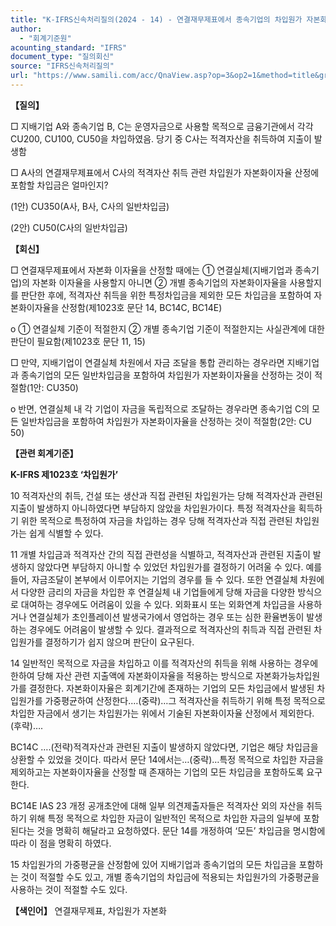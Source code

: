 ```yaml
---
title: "K-IFRS신속처리질의(2024 - 14) - 연결재무제표에서 종속기업의 차입원가 자본화 대상 차입금"
author:
  - "회계기준원"
acounting_standard: "IFRS"
document_type: "질의회신"
source: "IFRS신속처리질의"
url: "https://www.samili.com/acc/QnaView.asp?op=3&op2=1&method=title&group=2124-15;1&orgcode=3&searchword=&page=1&code=K%2DIFRS%EC%8B%A0%EC%86%8D%EC%B2%98%EB%A6%AC%EC%A7%88%EC%9D%98%2D14%3A20240927"
---
```

**【질의】**

  

□ 지배기업 A와 종속기업 B, C는 운영자금으로 사용할 목적으로 금융기관에서 각각 CU200, CU100, CU50을 차입하였음. 당기 중 C사는 적격자산을 취득하여 지출이 발생함

  

□ A사의 연결재무제표에서 C사의 적격자산 취득 관련 차입원가 자본화이자율 산정에 포함할 차입금은 얼마인지?

  

(1안) CU350(A사, B사, C사의 일반차입금)

(2안) CU50(C사의 일반차입금)

  
  

**【회신】**

  

□ 연결재무제표에서 자본화 이자율을 산정할 때에는 ① 연결실체(지배기업과 종속기업)의 자본화 이자율을 사용할지 아니면 ② 개별 종속기업의 자본화이자율을 사용할지를 판단한 후에, 적격자산 취득을 위한 특정차입금을 제외한 모든 차입금을 포함하여 자본화이자율을 산정함(제1023호 문단 14, BC14C, BC14E)

  

o ① 연결실체 기준이 적절한지 ② 개별 종속기업 기준이 적절한지는 사실관계에 대한 판단이 필요함(제1023호 문단 11, 15)

  

□ 만약, 지배기업이 연결실체 차원에서 자금 조달을 통합 관리하는 경우라면 지배기업과 종속기업의 모든 일반차입금을 포함하여 차입원가 자본화이자율을 산정하는 것이 적절함(1안: CU350)

  

o 반면, 연결실체 내 각 기업이 자금을 독립적으로 조달하는 경우라면 종속기업 C의 모든 일반차입금을 포함하여 차입원가 자본화이자율을 산정하는 것이 적절함(2안: CU 50)

  
  

**【관련 회계기준】**

  

**K-IFRS 제1023호 ‘차입원가’**

  

10 적격자산의 취득, 건설 또는 생산과 직접 관련된 차입원가는 당해 적격자산과 관련된 지출이 발생하지 아니하였다면 부담하지 않았을 차입원가이다. 특정 적격자산을 획득하기 위한 목적으로 특정하여 자금을 차입하는 경우 당해 적격자산과 직접 관련된 차입원가는 쉽게 식별할 수 있다.

  

11 개별 차입금과 적격자산 간의 직접 관련성을 식별하고, 적격자산과 관련된 지출이 발생하지 않았다면 부담하지 아니할 수 있었던 차입원가를 결정하기 어려울 수 있다. 예를 들어, 자금조달이 본부에서 이루어지는 기업의 경우를 들 수 있다. 또한 연결실체 차원에서 다양한 금리의 자금을 차입한 후 연결실체 내 기업들에게 당해 자금을 다양한 방식으로 대여하는 경우에도 어려움이 있을 수 있다. 외화표시 또는 외화연계 차입금을 사용하거나 연결실체가 초인플레이션 발생국가에서 영업하는 경우 또는 심한 환율변동이 발생하는 경우에도 어려움이 발생할 수 있다. 결과적으로 적격자산의 취득과 직접 관련된 차입원가를 결정하기가 쉽지 않으며 판단이 요구된다.

  

14 일반적인 목적으로 자금을 차입하고 이를 적격자산의 취득을 위해 사용하는 경우에 한하여 당해 자산 관련 지출액에 자본화이자율을 적용하는 방식으로 자본화가능차입원가를 결정한다. 자본화이자율은 회계기간에 존재하는 기업의 모든 차입금에서 발생된 차입원가를 가중평균하여 산정한다.…(중략)…그 적격자산을 취득하기 위해 특정 목적으로 차입한 자금에서 생기는 차입원가는 위에서 기술된 자본화이자율 산정에서 제외한다.(후략)….

  

BC14C ….(전략)적격자산과 관련된 지출이 발생하지 않았다면, 기업은 해당 차입금을 상환할 수 있었을 것이다. 따라서 문단 14에서는…(중략)…특정 목적으로 차입한 자금을 제외하고는 자본화이자율을 산정할 때 존재하는 기업의 모든 차입금을 포함하도록 요구한다.

  

BC14E IAS 23 개정 공개초안에 대해 일부 의견제출자들은 적격자산 외의 자산을 취득하기 위해 특정 목적으로 차입한 자금이 일반적인 목적으로 차입한 자금의 일부에 포함된다는 것을 명확히 해달라고 요청하였다. 문단 14를 개정하여 ‘모든’ 차입금을 명시함에 따라 이 점을 명확히 하였다.

  

15 차입원가의 가중평균을 산정함에 있어 지배기업과 종속기업의 모든 차입금을 포함하는 것이 적절할 수도 있고, 개별 종속기업의 차입금에 적용되는 차입원가의 가중평균을 사용하는 것이 적절할 수도 있다.

  
  

**【색인어】** 연결재무제표, 차입원가 자본화
